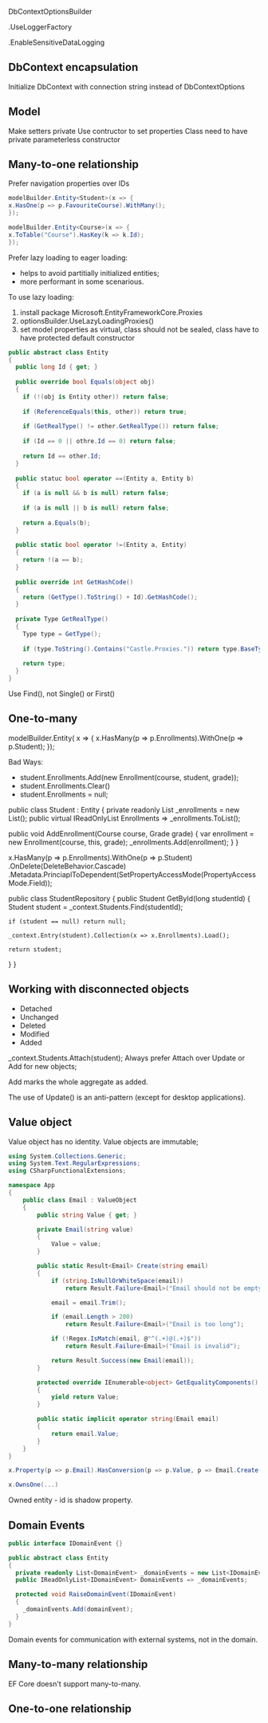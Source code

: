 DbContextOptionsBuilder

.UseLoggerFactory

.EnableSensitiveDataLogging

## DbContext encapsulation
Initialize DbContext with connection string instead of DbContextOptions

## Model
Make setters private
Use contructor to set properties
Class need to have private parameterless constructor

## Many-to-one relationship
Prefer navigation properties over IDs
```csharp
modelBuilder.Entity<Student>(x => {
x.HasOne(p => p.FavouriteCourse).WithMany();
});

modelBuilder.Entity<Course>(x => {
x.ToTable("Course").HasKey(k => k.Id);
});
```
Prefer lazy loading to eager loading:
- helps to avoid partitially initialized entities;
- more performant in some scenarious.

To use lazy loading:
1. install package Microsoft.EntityFrameworkCore.Proxies
2. optionsBuilder.UseLazyLoadingProxies()
3. set model properties as virtual, class should not be sealed, class have to have protected default constructor
```csharp
public abstract class Entity
{
  public long Id { get; }
  
  public override bool Equals(object obj)
  {
    if (!(obj is Entity other)) return false;
    
    if (ReferenceEquals(this, other)) return true;
    
    if (GetRealType() != other.GetRealType()) return false;
    
    if (Id == 0 || othre.Id == 0) return false;
    
    return Id == other.Id;
  }
  
  public statuc bool operator ==(Entity a, Entity b)
  {
    if (a is null && b is null) return false;
    
    if (a is null || b is null) return false;
    
    return a.Equals(b);
  }
  
  public static bool operator !=(Entity a, Entity)
  {
    return !(a == b);
  }
  
  public override int GetHashCode()
  {
    return (GetType().ToString() + Id).GetHashCode();
  }
  
  private Type GetRealType()
  {
    Type type = GetType();
    
    if (type.ToString().Contains("Castle.Proxies.")) return type.BaseType;
    
    return type;
  }
}
```
Use Find(), not Single() or First()

## One-to-many
modelBuilder.Entity<Student>( x => {
x.HasMany(p => p.Enrollments).WithOne(p => p.Student);
});

Bad Ways:
- student.Enrollments.Add(new Enrollment(course, student, grade));
- student.Enrollments.Clear()
- student.Enrollments = null;

public class Student : Entity
{
  private readonly List<Enrollment> _enrollments = new List<Enrollment>();
  public virtual IReadOnlyList<Enrollment> Enrollments => _enrollments.ToList();
  
  public void AddEnrollment(Course course, Grade grade)
  {
    var enrollment = new Enrollment(course, this, grade);
    _enrollments.Add(enrollment);
  }
}

x.HasMany(p => p.Enrollments).WithOne(p => p.Student)
  .OnDelete(DeleteBehavior.Cascade)
  .Metadata.PrinciaplToDependent(SetPropertyAccessMode(PropertyAccessMode.Field));

public class StudentRepository
{
  public Student GetById(long studentId)
  {
    Student student = _context.Students.Find(studentId);
    
    if (student == null) return null;
    
    _context.Entry(student).Collection(x => x.Enrollments).Load();
    
    return student;
  }
}

## Working with disconnected objects
- Detached
- Unchanged
- Deleted
- Modified
- Added

_context.Students.Attach(student);
Always prefer Attach over Update or Add for new objects;

Add marks the whole aggregate as added.

The use of Update() is an anti-pattern (except for desktop applications).

## Value object
Value object has no identity. Value objects are immutable;
```csharp
using System.Collections.Generic;
using System.Text.RegularExpressions;
using CSharpFunctionalExtensions;

namespace App
{
    public class Email : ValueObject
    {
        public string Value { get; }

        private Email(string value)
        {
            Value = value;
        }

        public static Result<Email> Create(string email)
        {
            if (string.IsNullOrWhiteSpace(email))
                return Result.Failure<Email>("Email should not be empty");

            email = email.Trim();

            if (email.Length > 200)
                return Result.Failure<Email>("Email is too long");

            if (!Regex.IsMatch(email, @"^(.+)@(.+)$"))
                return Result.Failure<Email>("Email is invalid");

            return Result.Success(new Email(email));
        }

        protected override IEnumerable<object> GetEqualityComponents()
        {
            yield return Value;
        }

        public static implicit operator string(Email email)
        {
            return email.Value;
        }
    }
}

x.Property(p => p.Email).HasConversion(p => p.Value, p => Email.Create(p).Value);

x.OwnsOne(...)

```
Owned entity - id is shadow property.

## Domain Events
```csharp
public interface IDomainEvent {}

public abstract class Entity
{
  private readonly List<DomainEvent> _domainEvents = new List<IDomainEvent>();
  public IReadOnlyList<IDomainEvent> DomainEvents => _domainEvents;

  protected void RaiseDomainEvent(IDomainEvent)
  {
    _domainEvents.Add(domainEvent);
  }
}
```
Domain events for communication with external systems, not in the domain.

## Many-to-many relationship
EF Core doesn't support many-to-many.

## One-to-one relationship
